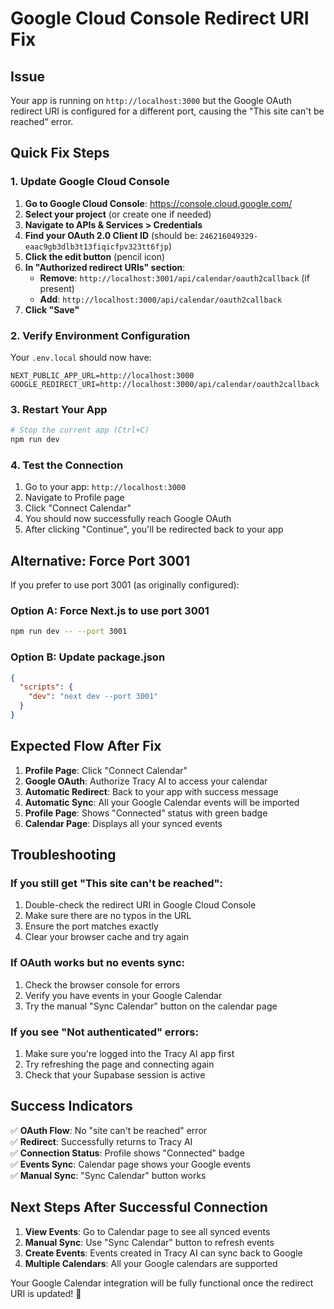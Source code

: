 # Google Cloud Console Redirect URI Fix

## Issue
Your app is running on `http://localhost:3000` but the Google OAuth redirect URI is configured for a different port, causing the "This site can't be reached" error.

## Quick Fix Steps

### 1. Update Google Cloud Console
1. **Go to Google Cloud Console**: https://console.cloud.google.com/
2. **Select your project** (or create one if needed)
3. **Navigate to APIs & Services > Credentials**
4. **Find your OAuth 2.0 Client ID** (should be: `246216049329-eaac9gb3dlb3t13fiqicfpv323tt6fjp`)
5. **Click the edit button** (pencil icon)
6. **In "Authorized redirect URIs" section**:
   - **Remove**: `http://localhost:3001/api/calendar/oauth2callback` (if present)
   - **Add**: `http://localhost:3000/api/calendar/oauth2callback`
7. **Click "Save"**

### 2. Verify Environment Configuration
Your `.env.local` should now have:
```
NEXT_PUBLIC_APP_URL=http://localhost:3000
GOOGLE_REDIRECT_URI=http://localhost:3000/api/calendar/oauth2callback
```

### 3. Restart Your App
```bash
# Stop the current app (Ctrl+C)
npm run dev
```

### 4. Test the Connection
1. Go to your app: `http://localhost:3000`
2. Navigate to Profile page
3. Click "Connect Calendar"
4. You should now successfully reach Google OAuth
5. After clicking "Continue", you'll be redirected back to your app

## Alternative: Force Port 3001

If you prefer to use port 3001 (as originally configured):

### Option A: Force Next.js to use port 3001
```bash
npm run dev -- --port 3001
```

### Option B: Update package.json
```json
{
  "scripts": {
    "dev": "next dev --port 3001"
  }
}
```

## Expected Flow After Fix

1. **Profile Page**: Click "Connect Calendar"
2. **Google OAuth**: Authorize Tracy AI to access your calendar
3. **Automatic Redirect**: Back to your app with success message
4. **Automatic Sync**: All your Google Calendar events will be imported
5. **Profile Page**: Shows "Connected" status with green badge
6. **Calendar Page**: Displays all your synced events

## Troubleshooting

### If you still get "This site can't be reached":
1. Double-check the redirect URI in Google Cloud Console
2. Make sure there are no typos in the URL
3. Ensure the port matches exactly
4. Clear your browser cache and try again

### If OAuth works but no events sync:
1. Check the browser console for errors
2. Verify you have events in your Google Calendar
3. Try the manual "Sync Calendar" button on the calendar page

### If you see "Not authenticated" errors:
1. Make sure you're logged into the Tracy AI app first
2. Try refreshing the page and connecting again
3. Check that your Supabase session is active

## Success Indicators

✅ **OAuth Flow**: No "site can't be reached" error  
✅ **Redirect**: Successfully returns to Tracy AI  
✅ **Connection Status**: Profile shows "Connected" badge  
✅ **Events Sync**: Calendar page shows your Google events  
✅ **Manual Sync**: "Sync Calendar" button works  

## Next Steps After Successful Connection

1. **View Events**: Go to Calendar page to see all synced events
2. **Manual Sync**: Use "Sync Calendar" button to refresh events
3. **Create Events**: Events created in Tracy AI can sync back to Google
4. **Multiple Calendars**: All your Google calendars are supported

Your Google Calendar integration will be fully functional once the redirect URI is updated! 🎉 